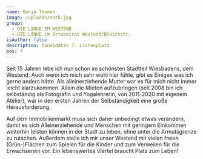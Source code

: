 ```yaml
---
name: Sonja Thomas
image: /uploads/soth.jpg
group:
  - DIE LINKE IM WESTEND
  - DIE LINKE im Ortsbeirat Westend/Bleichstr.
isAuthor: false
description: Kandidatin 7. Listenplatz
pos: 7
---
```

Seit 15 Jahren lebe ich nun schon im schönsten Stadtteil Wiesbadens, dem Westend. Auch wenn ich mich sehr wohl hier fühle, gibt es Einiges was ich gerne anders hätte. Als alleinerziehende Mutter war es für mich nicht immer leicht klarzukommen. Allein die Mieten aufzubringen (seit 2008 bin ich selbständig als Fotografin und Yogalehrerin, von 2011-2020 mit eigenem Atelier), war in den ersten Jahren der Selbständigkeit eine große Herausforderung. 

Auf dem Immobilienmarkt muss sich daher unbedingt etwas verändern, damit es sich Alleinerziehende und Menschen mit geringem Einkommen weiterhin leisten können in der Stadt zu leben, ohne unter die Armutsgrenze zu rutschen. Außerdem stelle ich mir unser Westend mit vielen freien (Grün-)Flächen zum Spielen für die Kinder und zum Verweilen für die Erwachsenen vor. Ein lebenswertes Viertel braucht Platz zum Leben!